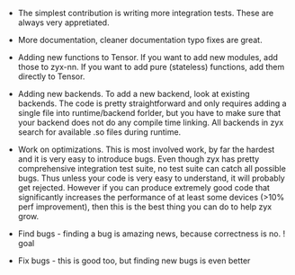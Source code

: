 
- The simplest contribution is writing more integration tests. These are always very appretiated.

- More documentation, cleaner documentation typo fixes are great.

- Adding new functions to Tensor. If you want to add new modules, add those to zyx-nn. If you want to add pure (stateless)
functions, add them directly to Tensor.

- Adding new backends. To add a new backend, look at existing backends. The code is pretty straightforward
and only requires adding a single file into runtime/backend forlder, but you have to make sure that your backend does not do any compile
time linking. All backends in zyx search for available .so files during runtime.

- Work on optimizations. This is most involved work, by far the hardest and it is very easy to introduce bugs. Even though
zyx has pretty comprehensive integration test suite, no test suite can catch all possible bugs. Thus unless your code
is very easy to understand, it will probably get rejected. However if you can produce extremely good code that significantly
increases the performance of at least some devices (>10% perf improvement), then this is the best thing you can do to
help zyx grow.

- Find bugs - finding a bug is amazing news, because correctness is no. ! goal

- Fix bugs - this is good too, but finding new bugs is even better
